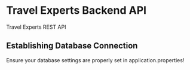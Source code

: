 # Travel Experts Backend API
Travel Experts REST API


## Establishing Database Connection
Ensure your database settings are properly set in application.properties!